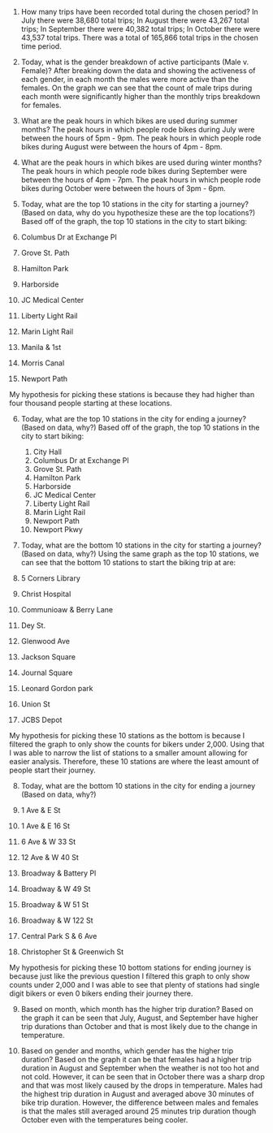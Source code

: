 1. How many trips have been recorded total during the chosen period?
In July there were 38,680 total trips; In August there were 43,267 total trips; In September there were 40,382 total trips; In October there were 43,537 total trips. 
There was a total of 165,866 total trips in the chosen time period.

2. Today, what is the gender breakdown of active participants (Male v. Female)? 
After breaking down the data and showing the activeness of each gender, in each month the males were more active than the females. 
On the graph we can see that the count of male trips during each month were significantly higher than the monthly trips breakdown for females. 

3. What are the peak hours in which bikes are used during summer months? 
The peak hours in which people rode bikes during July were between the hours of 5pm - 9pm. 
The peak hours in which people rode bikes during August were between the hours of 4pm - 8pm.

4. What are the peak hours in which bikes are used during winter months? 
The peak hours in which people rode bikes during September were between the hours of 4pm - 7pm. 
The peak hours in which people rode bikes during October were between the hours of 3pm - 6pm.

5. Today, what are the top 10 stations in the city for starting a journey? (Based on data, why do you hypothesize these are the top locations?) Based off of the graph, the top 10 stations in the city to start biking:
  1. Columbus Dr at Exchange Pl
  2. Grove St. Path
  3. Hamilton Park
  4. Harborside
  5. JC Medical Center
  6. Liberty Light Rail
  7. Marin Light Rail
  8. Manila & 1st
  9. Morris Canal
  10. Newport Path
 

  My hypothesis for picking these stations is because they had higher than four thousand people starting at these locations. 

6. Today, what are the top 10 stations in the city for ending a journey? (Based on data, why?)
  Based off of the graph, the top 10 stations in the city to start biking:

    1. City Hall
    2. Columbus Dr at Exchange Pl
    3. Grove St. Path
    4. Hamilton Park
    5. Harborside
    6. JC Medical Center
    7. Liberty Light Rail
    8. Marin Light Rail
    9. Newport Path
    10. Newport Pkwy
  

7. Today, what are the bottom 10 stations in the city for starting a journey? (Based on data, why?) Using the same graph as the top 10 stations, we can see that the bottom 10 stations to start the biking trip at are:

  1. 5 Corners Library
  2. Christ Hospital
  3. Communioaw & Berry Lane
  4. Dey St.
  5. Glenwood Ave
  6. Jackson Square
  7. Journal Square
  8. Leonard Gordon park
  9. Union St
  10. JCBS Depot

  My hypothesis for picking these 10 stations as the bottom is because I filtered the graph to only show the counts for bikers under 2,000. 
  Using that I was able to narrow the list of stations to a smaller amount allowing for easier analysis. Therefore, these 10 stations are where the least amount of people start their journey.

8. Today, what are the bottom 10 stations in the city for ending a journey (Based on data, why?)

  1. 1 Ave & E St
  2. 1 Ave & E 16 St
  3. 6 Ave & W 33 St
  4. 12 Ave & W 40 St
  5. Broadway & Battery Pl  
  6. Broadway & W 49 St
  7. Broadway & W 51 St
  8. Broadway & W 122 St
  9. Central Park S & 6 Ave
  10. Christopher St & Greenwich St

  My hypothesis for picking these 10 bottom stations for ending journey is because just like the previous question I filtered this graph to only show counts 
  under 2,000 and I was able to see that plenty of stations had single digit bikers or even 0 bikers ending their journey there.

9. Based on month, which month has the higher trip duration? 
Based on the graph it can be seen that July, August, and September have higher trip durations than October and that is most likely due to the change in temperature.

10. Based on gender and months, which gender has the higher trip duration? 
Based on the graph it can be that females had a higher trip duration in August and September when the weather is not too hot and not cold. 
However, it can be seen that in October there was a sharp drop and that was most likely caused by the drops in temperature. 
Males had the highest trip duration in August and averaged above 30 minutes of bike trip duration. 
However, the difference between males and females is that the males still averaged around 25 minutes trip duration though October even with the temperatures being cooler.

